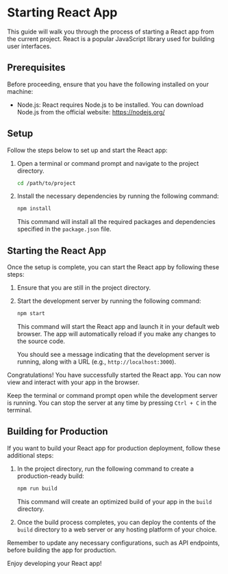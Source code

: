 # Starting React App

This guide will walk you through the process of starting a React app from the current project. React is a popular JavaScript library used for building user interfaces.

## Prerequisites

Before proceeding, ensure that you have the following installed on your machine:

- Node.js: React requires Node.js to be installed. You can download Node.js from the official website: https://nodejs.org/

## Setup

Follow the steps below to set up and start the React app:

1. Open a terminal or command prompt and navigate to the project directory.

   ```bash
   cd /path/to/project
   ```

2. Install the necessary dependencies by running the following command:

   ```bash
   npm install
   ```

   This command will install all the required packages and dependencies specified in the `package.json` file.

## Starting the React App

Once the setup is complete, you can start the React app by following these steps:

1. Ensure that you are still in the project directory.

2. Start the development server by running the following command:

   ```bash
   npm start
   ```

   This command will start the React app and launch it in your default web browser. The app will automatically reload if you make any changes to the source code.

   You should see a message indicating that the development server is running, along with a URL (e.g., `http://localhost:3000`).

Congratulations! You have successfully started the React app. You can now view and interact with your app in the browser.

Keep the terminal or command prompt open while the development server is running. You can stop the server at any time by pressing `Ctrl + C` in the terminal.

## Building for Production

If you want to build your React app for production deployment, follow these additional steps:

1. In the project directory, run the following command to create a production-ready build:

   ```bash
   npm run build
   ```

   This command will create an optimized build of your app in the `build` directory.

2. Once the build process completes, you can deploy the contents of the `build` directory to a web server or any hosting platform of your choice.

Remember to update any necessary configurations, such as API endpoints, before building the app for production.

Enjoy developing your React app!